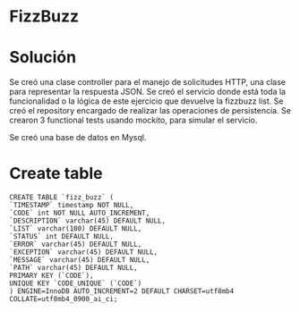 # FizzBuzz

# Solución
Se creó una clase controller para el manejo de solicitudes HTTP, una clase para representar la respuesta JSON. 
Se creó el servicio donde está toda la funcionalidad o la lógica de este ejercicio que devuelve la fizzbuzz list.
Se creó el repository encargado de realizar las operaciones de persistencia.
Se crearon 3 functional tests usando mockito, para simular el servicio.

Se creó una base de datos en Mysql.

# Create table
```query
CREATE TABLE `fizz_buzz` (
`TIMESTAMP` timestamp NOT NULL,
`CODE` int NOT NULL AUTO_INCREMENT,
`DESCRIPTION` varchar(45) DEFAULT NULL,
`LIST` varchar(100) DEFAULT NULL,
`STATUS` int DEFAULT NULL,
`ERROR` varchar(45) DEFAULT NULL,
`EXCEPTION` varchar(45) DEFAULT NULL,
`MESSAGE` varchar(45) DEFAULT NULL,
`PATH` varchar(45) DEFAULT NULL,
PRIMARY KEY (`CODE`),
UNIQUE KEY `CODE_UNIQUE` (`CODE`)
) ENGINE=InnoDB AUTO_INCREMENT=2 DEFAULT CHARSET=utf8mb4 COLLATE=utf8mb4_0900_ai_ci;
```
